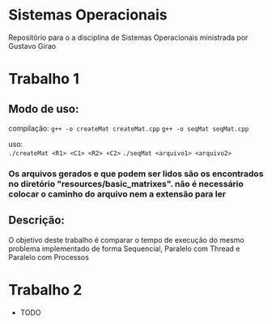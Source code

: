 Sistemas Operacionais
===========================
Repositório para o a disciplina de Sistemas Operacionais ministrada por Gustavo Girao

# Trabalho 1

## Modo de uso:

compilação:
    `g++ -o createMat createMat.cpp`
    `g++ -o seqMat seqMat.cpp`
    

uso:   
    ` ./createMat <R1> <C1> <R2> <C2> `
    ` ./seqMat <arquivo1> <arquivo2> `


### Os arquivos gerados e que podem ser lidos são os encontrados no diretório "resources/basic_matrixes". não é necessário colocar o caminho do arquivo nem a extensão para ler

## Descrição:
  O objetivo deste trabalho é comparar o tempo de execução do mesmo problema implementado de forma Sequencial, Paralelo com Thread e Paralelo com Processos

# Trabalho 2
 - TODO